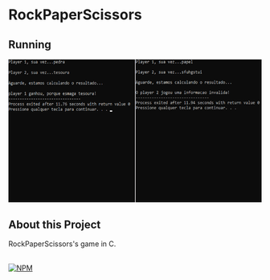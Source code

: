 # RockPaperScissors   
## Running   
![Preview-Screens](https://github.com/devWeslei/RockPaperScissors/blob/master/assets/exemplo.png)

## About this Project
RockPaperScissors's game in C.   
<br/>

[![NPM](https://img.shields.io/npm/l/react)](https://github.com/devWeslei/RockPaperScissors/blob/master/LICENSE) 








